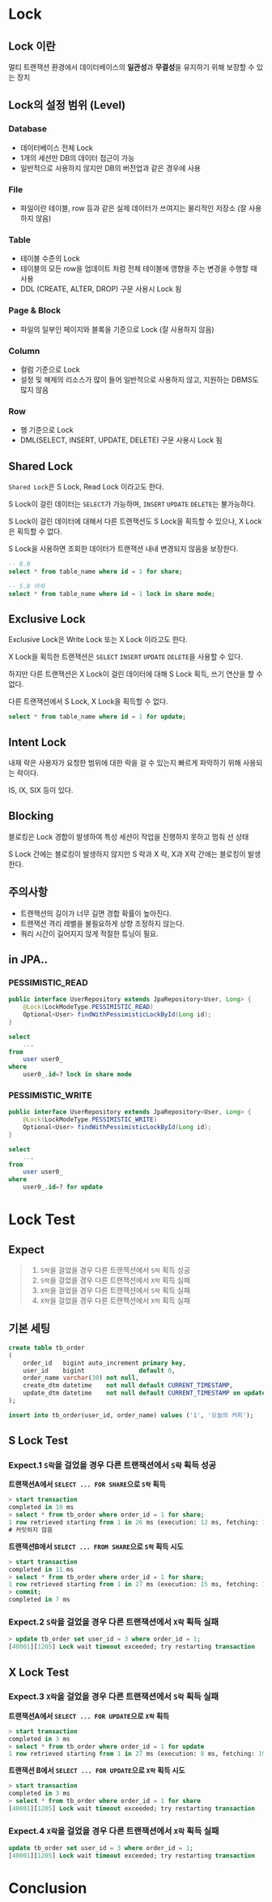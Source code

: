 # Lock

## Lock 이란

멀티 트랜잭션 환경에서 데이터베이스의 **일관성**과 **무결성**을 유지하기 위해 보장할 수 있는 장치

## Lock의 설정 범위 (Level)

### Database

- 데이터베이스 전체 Lock
- 1개의 세션만 DB의 데이터 접근이 가능
- 일반적으로 사용하지 않지만 DB의 버전업과 같은 경우에 사용

### File

- 파일이란 테이블, row 등과 같은 실제 데이터가 쓰여지는 물리적인 저장소 (잘 사용하지 않음)

### Table

- 테이블 수준의 Lock
- 테이블의 모든 row을 업데이트 처럼 전체 테이블에 영향을 주는 변경을 수행할 때 사용
- DDL (CREATE, ALTER, DROP) 구문 사용시 Lock 됨

### Page & Block

- 파일의 일부인 페이지와 블록을 기준으로 Lock (잘 사용하지 않음)

### Column

- 컬럼 기준으로 Lock
- 설정 및 해제의 리소스가 많이 들어 일반적으로 사용하지 않고, 지원하는 DBMS도 많지 않음

### Row

- 행 기준으로 Lock
- DML(SELECT, INSERT, UPDATE, DELETE) 구문 사용시 Lock 됨

## Shared Lock

`Shared Lock`은 S Lock, Read Lock 이라고도 한다.

S Lock이 걸린 데이터는 `SELECT`가 가능하며, `INSERT` `UPDATE` `DELETE`는 불가능하다.

S Lock이 걸린 데이터에 대해서 다른 트랜잭션도 S Lock을 획득할 수 있으나, X Lock은 획득할 수 없다.

S Lock을 사용하면 조회한 데이터가 트랜잭션 내내 변경되지 않음을 보장한다.

```sql
-- 8.0
select * from table_name where id = 1 for share;

-- 5.8 이하
select * from table_name where id = 1 lock in share mode;
```

## Exclusive Lock

Exclusive Lock은 Write Lock 또는 X Lock 이라고도 한다.

X Lock을 획득한 트랜잭션은 `SELECT` `INSERT` `UPDATE` `DELETE`을 사용할 수 있다.

하지만 다른 트랜잭션은 X Lock이 걸린 데이터에 대해 S Lock 획득, 쓰기 연산을 할 수 없다.

다른 트랜잭션에서 S Lock, X Lock을 획득할 수 없다.

```sql
select * from table_name where id = 1 for update;
```

## Intent Lock

내재 락은 사용자가 요청한 범위에 대한 락을 걸 수 있는지 빠르게 파악하기 위해 사용되는 락이다.

IS, IX, SIX 등이 있다.

## Blocking

블로킹은 Lock 경합이 발생하여 특성 세션이 작업을 진행하지 못하고 멈춰 선 상태

S Lock 간에는 블로킹이 발생하지 않지만 S 락과 X 락, X과 X락 간에는 블로킹이 발생한다. 

## 주의사항

- 트랜잭션의 길이가 너무 길면 경합 확률이 높아진다.
- 트랜잭션 격리 레벨을 불필요하게 상향 조정하지 않는다.
- 쿼리 시간이 길어지지 않게 적절한 튜닝이 필요.

## in JPA..

### PESSIMISTIC_READ

```java
public interface UserRepository extends JpaRepository<User, Long> {
    @Lock(LockModeType.PESSIMISTIC_READ)
    Optional<User> findWithPessimisticLockById(Long id);
}
```

```sql
select
    ...
from
    user user0_ 
where
    user0_.id=? lock in share mode
```

### PESSIMISTIC_WRITE

```java
public interface UserRepository extends JpaRepository<User, Long> {
    @Lock(LockModeType.PESSIMISTIC_WRITE)
    Optional<User> findWithPessimisticLockById(Long id);
}
```

```sql
select
    ...
from
    user user0_ 
where
    user0_.id=? for update
```

# Lock Test

## Expect

> 1. `S락`을 걸었을 경우 다른 트랜잭션에서 `S락` 획득 성공
> 2. `S락`을 걸었을 경우 다른 트랜잭션에서 `X락` 획득 실패
> 3. `X락`을 걸었을 경우 다른 트랜잭션에서 `S락` 획득 실패
> 4. `X락`을 걸었을 경우 다른 트랜잭션에서 `X락` 획득 실패

## 기본 세팅

```sql
create table tb_order
(
    order_id   bigint auto_increment primary key,
    user_id    bigint               default 0,
    order_name varchar(30) not null,
    create_dtm datetime    not null default CURRENT_TIMESTAMP,
    update_dtm datetime    not null default CURRENT_TIMESTAMP on update CURRENT_TIMESTAMP
);

insert into tb_order(user_id, order_name) values ('1', '오늘의 커피');
```

## S Lock Test 

### Expect.1 `S락`을 걸었을 경우 다른 트랜잭션에서 `S락` 획득 성공

**트랜잭션A에서 `SELECT ... FOR SHARE`으로 `S락` 획득**

```sql
> start transaction
completed in 10 ms
> select * from tb_order where order_id = 1 for share;
1 row retrieved starting from 1 in 26 ms (execution: 12 ms, fetching: 14 ms)
# 커밋하지 않음
```

**트랜잭션B에서 `SELECT ... FROM SHARE`으로 `S락` 획득 시도**

```sql
> start transaction
completed in 11 ms
> select * from tb_order where order_id = 1 for share;
1 row retrieved starting from 1 in 27 ms (execution: 15 ms, fetching: 12 ms)
> commit;
completed in 7 ms
```

### Expect.2 `S락`을 걸었을 경우 다른 트랜잭션에서 `X락` 획득 실패

```sql
> update tb_order set user_id = 3 where order_id = 1;
[40001][1205] Lock wait timeout exceeded; try restarting transaction
```

## X Lock Test

### Expect.3 `X락`을 걸었을 경우 다른 트랜잭션에서 `S락` 획득 실패

**트랜잭션A에서 `SELECT ... FOR UPDATE`으로 `X락` 획득**

```sql
> start transaction
completed in 3 ms
> select * from tb_order where order_id = 1 for update
1 row retrieved starting from 1 in 27 ms (execution: 8 ms, fetching: 19 ms)
```

**트랜잭션 B에서 `SELECT ... FOR UPDATE`으로 `X락` 획득 시도**

```sql
> start transaction
completed in 3 ms
> select * from tb_order where order_id = 1 for share
[40001][1205] Lock wait timeout exceeded; try restarting transaction
```

### Expect.4 `X락`을 걸었을 경우 다른 트랜잭션에서 `X락` 획득 실패

```sql
update tb_order set user_id = 3 where order_id = 1;
[40001][1205] Lock wait timeout exceeded; try restarting transaction
```

# Conclusion

